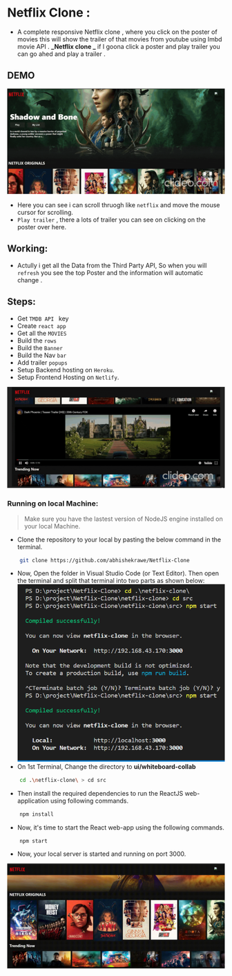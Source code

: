 # Netflix Clone :

- A complete responsive Netflix clone , where you click on the poster of movies this will show the trailer of that movies from youtube using Imbd movie API .
  **_Netflix clone _** if I goona click a poster and play trailer you can go ahed and play a trailer .

## DEMO
  ![Demo-Gif](preview/vid2.png)
- Here you can see i can scroll thruogh like `netflix` and move the mouse cursor for scrolling.
- `Play trailer` , there a lots of trailer you can see on clicking on the poster over here.

## Working:

- Actully i get all the Data from the Third Party API, So when you will `refresh` you see the top Poster and the information will automatic change .



## Steps:

- Get `TMDB API ` key
- Create `react app`
- Get all the `MOVIES`
- Build the `rows`
- Build the `Banner`
- Build the Nav `bar`
- Add trailer `popups`
- Setup Backend hosting on `Heroku`.
- Setup Frontend Hosting on `Netlify`.

![Demo-Gif](preview/movie.png)
### Running on local Machine:

> Make sure you have the lastest version of NodeJS engine installed on your local Machine.

- Clone the repository to your local by pasting the below command in the terminal.

```bash
    git clone https://github.com/abhishekrawe/Netflix-Clone
```

- Now, Open the folder in Visual Studio Code (or Text Editor). Then open the terminal and split that terminal into two parts as shown below:
  ![Terminal-Splitting](preview/start.png)
- On 1st Terminal, Change the directory to **ui/whiteboard-collab**

```bash
    cd .\netflix-clone\ > cd src
```

- Then install the required dependencies to run the ReactJS web-application using following commands.

```bash
    npm install
```

- Now, it's time to start the React web-app using the following commands.

```bash
    npm start
```

- Now, your local server is started and running on port 3000.

![Demo-Gif](preview/vide1.png)
